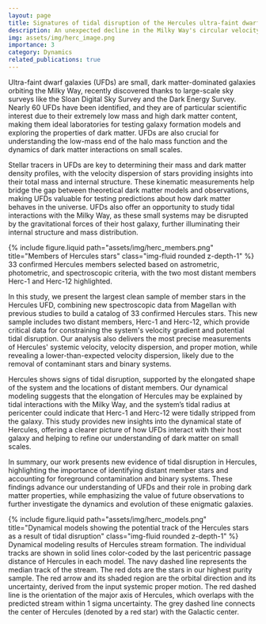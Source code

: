 ```yaml
---
layout: page
title: Signatures of tidal disruption of the Hercules ultra-faint dwarf galaxy
description: An unexpected decline in the Milky Way's circular velocity curve at the outer edge of the disk
img: assets/img/herc_image.png
importance: 3
category: Dynamics
related_publications: true
---
```


Ultra-faint dwarf galaxies (UFDs) are small, dark matter-dominated galaxies orbiting the Milky Way, recently discovered thanks to large-scale sky surveys like the Sloan Digital Sky Survey and the Dark Energy Survey. 
Nearly 60 UFDs have been identified, and they are of particular scientific interest due to their extremely low mass and high dark matter content, making them ideal laboratories for testing galaxy formation models and exploring the properties of dark matter. 
UFDs are also crucial for understanding the low-mass end of the halo mass function and the dynamics of dark matter interactions on small scales.

Stellar tracers in UFDs are key to determining their mass and dark matter density profiles, with the velocity dispersion of stars providing insights into their total mass and internal structure. 
These kinematic measurements help bridge the gap between theoretical dark matter models and observations, making UFDs valuable for testing predictions about how dark matter behaves in the universe. 
UFDs also offer an opportunity to study tidal interactions with the Milky Way, as these small systems may be disrupted by the gravitational forces of their host galaxy, further illuminating their internal structure and mass distribution.


<div class="row">
    <div class="col-sm mt-3 mt-md-0">
        {% include figure.liquid path="assets/img/herc_members.png" title="Members of Hercules stars" class="img-fluid rounded z-depth-1" %}
    </div>
</div>
<div class="caption">
    33 confirmed Hercules members selected based on astrometric, photometric, and spectroscopic criteria, with the two most distant members Herc-1 and Herc-12 highlighted.
</div>

In this study, we present the largest clean sample of member stars in the Hercules UFD, combining new spectroscopic data from Magellan with previous studies to build a catalog of 33 confirmed Hercules stars. This new sample includes two distant members, Herc-1 and Herc-12, which provide critical data for constraining the system's velocity gradient and potential tidal disruption. Our analysis also delivers the most precise measurements of Hercules' systemic velocity, velocity dispersion, and proper motion, while revealing a lower-than-expected velocity dispersion, likely due to the removal of contaminant stars and binary systems.

Hercules shows signs of tidal disruption, supported by the elongated shape of the system and the locations of distant members. 
Our dynamical modeling suggests that the elongation of Hercules may be explained by tidal interactions with the Milky Way, and the system’s tidal radius at pericenter could indicate that Herc-1 and Herc-12 were tidally stripped from the galaxy. 
This study provides new insights into the dynamical state of Hercules, offering a clearer picture of how UFDs interact with their host galaxy and helping to refine our understanding of dark matter on small scales.

In summary, our work presents new evidence of tidal disruption in Hercules, highlighting the importance of identifying distant member stars and accounting for foreground contamination and binary systems. These findings advance our understanding of UFDs and their role in probing dark matter properties, while emphasizing the value of future observations to further investigate the dynamics and evolution of these enigmatic galaxies.

<div class="row">
    <div class="col-sm mt-3 mt-md-0">
        {% include figure.liquid path="assets/img/herc_models.png" title="Dynamical models showing the potential track of the Hercules stars as a result of tidal disruption" class="img-fluid rounded z-depth-1" %}
    </div>
</div>
<div class="caption">
    Dynamical modeling results of Hercules stream formation. 
    The individual tracks are shown in solid lines color-coded by the last pericentric passage distance of Hercules in each model. The navy dashed line represents the median track of the stream. 
    The red dots are the stars in our highest purity sample.  
    The red arrow and its shaded region are the orbital direction and its uncertainty, derived from the input systemic proper motion. 
    The red dashed line is the orientation of the major axis of Hercules, which overlaps with the predicted stream within 1 sigma uncertainty.
    The grey dashed line connects the center of Hercules (denoted by a red star) with the Galactic center.
</div>
